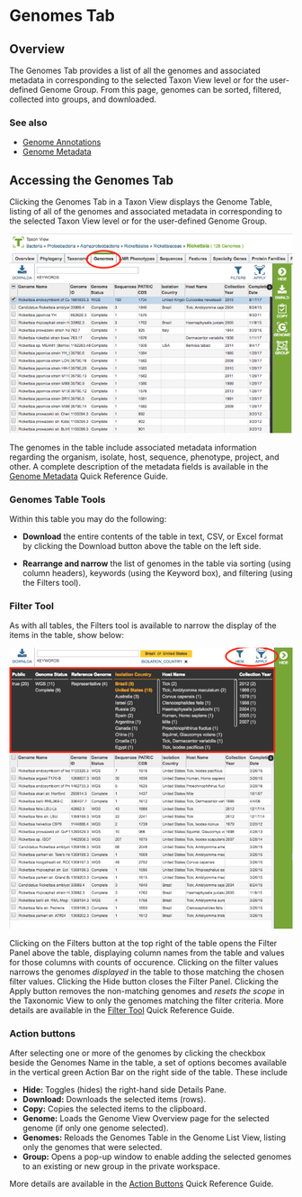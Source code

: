 # Genomes Tab

## Overview
The Genomes Tab provides a list of all the genomes and associated metadata in corresponding to the selected Taxon View level or for the user-defined Genome Group. From this page, genomes can be sorted, filtered, collected into groups, and downloaded. 

### See also
  * [Genome Annotations](../organisms_taxon/genome_annotations.html)
  * [Genome Metadata](../organisms_taxon/genome_metadata.html)

## Accessing the Genomes Tab
Clicking the Genomes Tab in a Taxon View displays the Genome Table, listing of all of the genomes and associated metadata in corresponding to the selected Taxon View level or for the user-defined Genome Group. 

![Genomes Table](../images/genomes_list.png)

The genomes in the table include associated metadata information regarding the organism, isolate, host, sequence, phenotype, project, and other.  A complete description of the metadata fields is available in the [Genome Metadata](../organisms_taxon/genome_metadata.html) Quick Reference Guide.

### Genomes Table Tools
Within this table you may do the following:

* **Download** the entire contents of the table in text, CSV, or Excel format by clicking the Download button above the table on the left side.

* **Rearrange and narrow** the list of genomes in the table via sorting (using column headers), keywords (using the Keyword box), and filtering (using the Filters tool).

### Filter Tool

As with all tables, the Filters tool is available to narrow the display of the items in the table, show below:
  
![Genomes Filter Panel](../images/genomes_filter_panel.png)

Clicking on the Filters button at the top right of the table opens the Filter Panel above the table, displaying column names from the table and values for those columns with counts of occurence.  Clicking on the filter values narrows the genomes *displayed* in the table to those matching the chosen filter values.  Clicking the Hide button closes the Filter Panel.  Clicking the Apply button removes the non-matching genomes and *resets the scope* in the Taxonomic View to only the genomes matching the filter criteria. More details are available in the [Filter Tool](../other/filter_tool.html) Quick Reference Guide.

### Action buttons

After selecting one or more of the genomes by clicking the checkbox beside the Genomes Name in the table, a set of options becomes available in the vertical green Action Bar on the right side of the table.  These include

* **Hide:** Toggles (hides) the right-hand side Details Pane.
* **Download:**  Downloads the selected items (rows).
* **Copy:** Copies the selected items to the clipboard.
* **Genome:** Loads the Genome View Overview page for the selected genome (if only one genome selected).
* **Genomes:** Reloads the Genomes Table in the Genome List View, listing only the genomes that were selected.
* **Group:** Opens a pop-up window to enable adding the selected genomes to an existing or new group in the private workspace.

More details are available in the [Action Buttons](../other/action_buttons.html) Quick Reference Guide.

